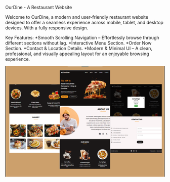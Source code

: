 OurDine - A Restaurant Website

Welcome to OurDine, a modern and user-friendly restaurant website designed to offer a seamless experience across mobile, tablet, and desktop devices. With a fully responsive design.

Key Features:
*Smooth Scrolling Navigation – Effortlessly browse through different sections without lag.
*Interactive Menu Section.
*Order Now Section.
*Contact & Location Details.
*Modern & Minimal UI – A clean, professional, and visually appealing layout for an enjoyable browsing experience.

![image_alt](https://github.com/shaik-suhel1211/OurDine/blob/3cf6f150e3e1118a340deb3c325ec988192352c2/images/website_preview.png)
